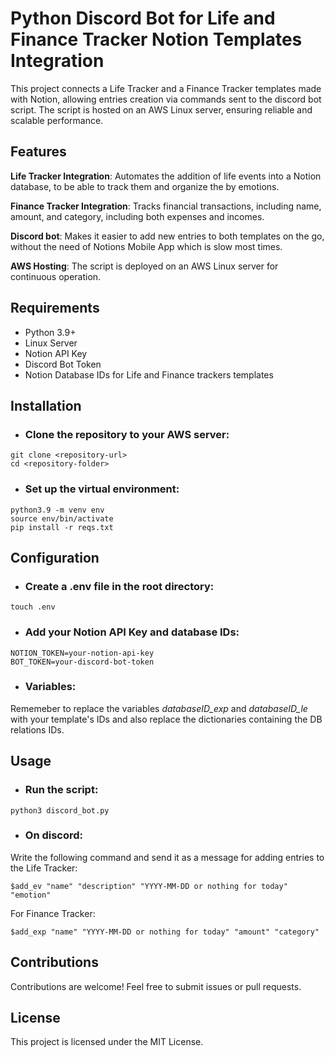 # Python Discord Bot for Life and Finance Tracker Notion Templates Integration

This project connects a Life Tracker and a Finance Tracker templates made with Notion, allowing entries creation via commands sent to the discord bot script. The script is hosted on an AWS Linux server, ensuring reliable and scalable performance.

## Features

**Life Tracker Integration**: Automates the addition of life events into a Notion database, to be able to track them and organize the by emotions.

**Finance Tracker Integration**: Tracks financial transactions, including name, amount, and category, including both expenses and incomes.

**Discord bot**: Makes it easier to add new entries to both templates on the go, without the need of Notions Mobile App which is slow most times.

**AWS Hosting**: The script is deployed on an AWS Linux server for continuous operation.

## Requirements
- Python 3.9+
- Linux Server
- Notion API Key
- Discord Bot Token
- Notion Database IDs for Life and Finance trackers templates


## Installation

- ### Clone the repository to your AWS server:
```
git clone <repository-url>  
cd <repository-folder>  
```

- ### Set up the virtual environment:
```
python3.9 -m venv env  
source env/bin/activate  
pip install -r reqs.txt  
```
## Configuration

- ### Create a .env file in the root directory:
```
touch .env  
```
- ### Add your Notion API Key and database IDs:

```
NOTION_TOKEN=your-notion-api-key  
BOT_TOKEN=your-discord-bot-token
```

- ### Variables:

Rememeber to replace the variables *databaseID_exp* and *databaseID_le* with your template's IDs and also replace the dictionaries containing the DB relations IDs.


## Usage


- ### Run the script:

```
python3 discord_bot.py  
```

- ### On discord:

Write the following command and send it as a message for adding entries to the Life Tracker:

```
$add_ev "name" "description" "YYYY-MM-DD or nothing for today" "emotion"
```

For Finance Tracker:

```
$add_exp "name" "YYYY-MM-DD or nothing for today" "amount" "category"
```

## Contributions

Contributions are welcome! Feel free to submit issues or pull requests.

## License

This project is licensed under the MIT License.